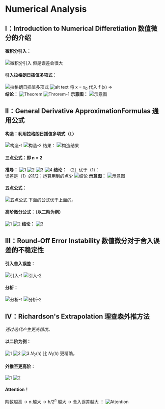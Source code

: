 # Numerical Analysis

## Ⅰ：Introduction to Numerical Differetiation 数值微分的介绍
#### 微积分引入：
![微积分引入](Introduction-微积分引入.png)
但是误差会很大
#### 引入拉格朗日插值多项式：
![拉格朗日插值多项式](Introduction-拉格朗日插值多项式引入-1.png)
![alt text](Introduction-拉格朗日插值多项式引入-2.png)
将 x = $x_0$ 代入 f'(x)  =>  
**结论：**
![Theorem](Introduction-Theorem.png)
![Throrem-1](Introduction-Theorem-1.png)
**示意图：**
![示意图](Introduction-Theorem-示意图.png)

## Ⅱ：General Derivative ApproximationFormulas 通用公式

#### 构造：利用拉格朗日插值多项式（L）
![构造-1](通用公式-构造-1.png)
![构造-2](通用公式-构造-2.png)
结果：
![构造结果](通用公式-构造结果.png)

#### 三点公式：即 n = 2
**推导：**
![1](三点公式-1.png)
![2](三点公式-2.png)
![3](三点公式-3.png)
![4](三点公式-4.png)
**结论：**
（2）优于（1）：  
误差是（1）的1/2；运算用到的点少
![结论](三点公式-结论.png)
**示意图：**
![示意图](三点公式-示意图.png)

#### 五点公式：
![五点公式](五点公式-1.png)
下面的公式优于上面的。

#### 高阶微分公式：（以二阶为例）
![1](高阶-1.png)
![2](高阶-2.png)
**结论：**
![3](高阶-3.png)

## Ⅲ：Round-Off Error Instability 数值微分对于舍入误差的不稳定性
#### 引入舍入误差：
![引入-1](舍入误差-引入-1.png)
![引入-2](舍入误差-引入-2.png)

#### 分析：
![分析-1](舍入误差-分析-1.png)
![分析-2](舍入误差-分析-2.png)

## Ⅳ：Richardson's Extrapolation 理查森外推方法
*通过迭代产生更高精度。*
#### 以二阶为例：
![1](理查森外推法-1.png)
![2](理查森外推法-2.png)
![3](理查森外推法-3.png)
$N_2$(h) 比 $N_1$(h) 更精确。
#### 外推至更高阶：
![1](理查森外推法-更高阶-1.png)
![2](理查森外推法-更高阶-2.png)
#### Attention！
阶数越高 -> n 越大 -> h/$2^n$ 越大 -> 舍入误差越大 ！
![Attention](理查森外推法-注意事项.png)